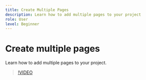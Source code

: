 ```yaml
---
title: Create Multiple Pages
description: Learn how to add multiple pages to your project
role: User
level: Beginner
---
```

# Create multiple pages

Learn how to add multiple pages to your project.

>[!VIDEO](https://video.tv.adobe.com/v/3420215?quality=12&learn=on&hidetitle=true)
